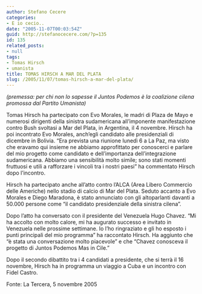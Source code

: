 ```yaml
---
author: Stefano Cecere
categories:
- E io cecio..
date: "2005-11-07T00:03:54Z"
guid: http://stefanocecere.com/?p=135
id: 135
related_posts:
- null
tags:
- Tomas Hirsch
- umanista
title: TOMAS HIRSCH A MAR DEL PLATA
slug: /2005/11/07/tomas-hirsch-a-mar-del-plata/
---
```


<img src='/wp-content/hirschmaradonachavez.jpg' alt='' align='left' />_(premessa: per chi non lo sapesse il Juntos Podemos è la coalizione cilena promossa dal Partito Umanista)_

Tomas Hirsch ha partecipato con Evo Morales, le madri di Plaza de Mayo e numerosi dirigenti della sinistra sudamericana all’imponente manifestazione contro Bush svoltasi a Mar del Plata, in Argentina, il 4 novembre. Hirsch ha poi incontrato Evo Morales, anch’egli candidato alle presidenziali di dicembre in Bolivia. “Era prevista una riunione lunedì 6 a La Paz, ma visto che eravamo qui insieme ne abbiamo approfittato per conoscerci e parlare del mio progetto come candidato e dell’importanza dell’integrazione sudamericana. Abbiamo una sensibilità molto simile; sono stati momenti fruttuosi e utili a rafforzare i vincoli tra i nostri paesi” ha commentato Hirsch dopo l’incontro.
  
Hirsch ha partecipato anche all’atto contro l’ALCA (Area Libero Commercio delle Americhe) nello stadio di calcio di Mar del Plata. Seduto accanto a Evo Morales e Diego Maradona, è stato annunciato con gli altoparlanti davanti a 50.000 persone come “il candidato presidenziale della sinistra cilena”.
  
Dopo l’atto ha conversato con il presidente del Venezuela Hugo Chavez. “Mi ha accolto con molto calore, mi ha augurato successo e invitato in Venezuela nelle prossime settimane. Io l’ho ringraziato e gli ho esposto i punti principali del mio programma” ha raccontato Hirsch. Ha aggiunto che “è stata una conversazione molto piacevole” e che “Chavez conosceva il progetto di Juntos Podemos Mas in Cile.”
  
Dopo il secondo dibattito tra i 4 candidati a presidente, che si terrà il 16 novembre, Hirsch ha in programma un viaggio a Cuba e un incontro con Fidel Castro.

Fonte: La Tercera, 5 novembre 2005